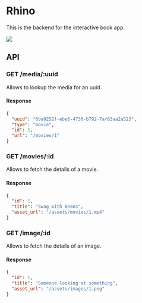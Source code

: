 # Rhino

This is the backend for the interactive book app.

![](http://memeblender.com/wp-content/uploads/2014/04/funny-memes-real-unicorns-have-curves.jpg)


## API

### GET /media/:uuid

Allows to lookup the media for an uuid.

#### Response

```json
{
  "uuid": "6ba9252f-ebe6-4730-b792-7af63aa2a523",
  "type": "movie",
  "id": 1,
  "url": "/movies/1"
}
```

### GET /movies/:id

Allows to fetch the details of a movie.

#### Response

```json
{
  "id": 1,
  "title": "Swag with Beans",
  "asset_url": "/assets/movies/1.mp4"
}
```

### GET /image/:id

Allows to fetch the details of an image.

#### Response

```json
{
  "id": 1,
  "title": "Someone looking at something",
  "asset_url": "/assets/images/1.png"
}
```

